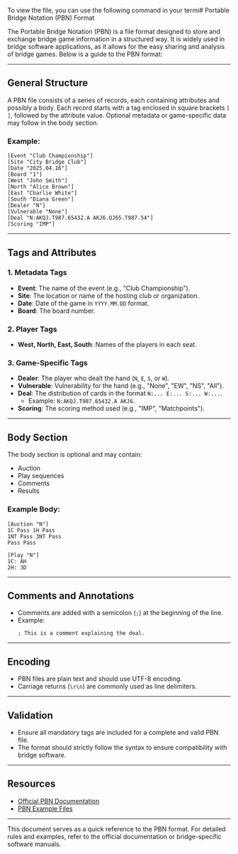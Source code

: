 To view the file, you can use the following command in your termi# Portable Bridge Notation (PBN) Format

The Portable Bridge Notation (PBN) is a file format designed to store and exchange bridge game information in a structured way. It is widely used in bridge software applications, as it allows for the easy sharing and analysis of bridge games. Below is a guide to the PBN format:

---

## General Structure

A PBN file consists of a series of records, each containing attributes and possibly a body. Each record starts with a tag enclosed in square brackets `[ ]`, followed by the attribute value. Optional metadata or game-specific data may follow in the body section.

### Example:
```
[Event "Club Championship"]
[Site "City Bridge Club"]
[Date "2025.04.16"]
[Board "1"]
[West "John Smith"]
[North "Alice Brown"]
[East "Charlie White"]
[South "Diana Green"]
[Dealer "N"]
[Vulnerable "None"]
[Deal "N:AKQJ.T987.65432.A AKJ6.QJ65.T987.54"]
[Scoring "IMP"]
```

---

## Tags and Attributes

### **1. Metadata Tags**
- **Event**: The name of the event (e.g., "Club Championship").
- **Site**: The location or name of the hosting club or organization.
- **Date**: Date of the game in `YYYY.MM.DD` format.
- **Board**: The board number.

### **2. Player Tags**
- **West, North, East, South**: Names of the players in each seat.

### **3. Game-Specific Tags**
- **Dealer**: The player who dealt the hand (`N`, `E`, `S`, or `W`).
- **Vulnerable**: Vulnerability for the hand (e.g., "None", "EW", "NS", "All").
- **Deal**: The distribution of cards in the format `N:... E:... S:... W:...`.
  - Example: `N:AKQJ.T987.65432.A AKJ6`.
- **Scoring**: The scoring method used (e.g., "IMP", "Matchpoints").

---

## Body Section

The body section is optional and may contain:
- Auction
- Play sequences
- Comments
- Results

### Example Body:
```
[Auction "N"]
1C Pass 1H Pass
1NT Pass 3NT Pass
Pass Pass

[Play "N"]
1C: AH
2H: 3D
```

---

## Comments and Annotations

- Comments are added with a semicolon (`;`) at the beginning of the line.
- Example:
  ```
  ; This is a comment explaining the deal.
  ```

---

## Encoding

- PBN files are plain text and should use UTF-8 encoding.
- Carriage returns (`\r\n`) are commonly used as line delimiters.

---

## Validation

- Ensure all mandatory tags are included for a complete and valid PBN file.
- The format should strictly follow the syntax to ensure compatibility with bridge software.

---

## Resources

- [Official PBN Documentation](https://www.worldbridge.org)
- [PBN Example Files](https://bridgeexamples.org)

---

This document serves as a quick reference to the PBN format. For detailed rules and examples, refer to the official documentation or bridge-specific software manuals.